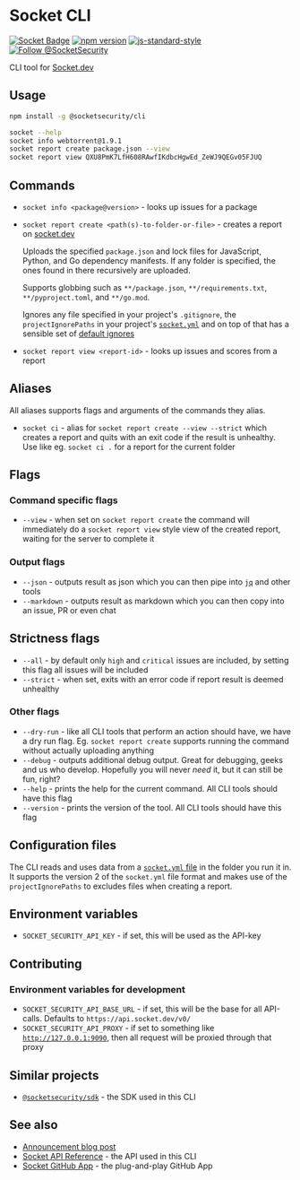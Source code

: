 # Socket CLI

[![Socket Badge](https://socket.dev/api/badge/npm/package/@socketsecurity/cli)](https://socket.dev/npm/package/@socketsecurity/cli)
[![npm version](https://img.shields.io/npm/v/@socketsecurity/cli.svg?style=flat)](https://www.npmjs.com/package/@socketsecurity/cli)
[![js-standard-style](https://img.shields.io/badge/code%20style-standard-brightgreen.svg)](https://github.com/SocketDev/eslint-config)
[![Follow @SocketSecurity](https://img.shields.io/twitter/follow/SocketSecurity?style=social)](https://twitter.com/SocketSecurity)

CLI tool for [Socket.dev](https://socket.dev/)

## Usage

```bash
npm install -g @socketsecurity/cli
```

```bash
socket --help
socket info webtorrent@1.9.1
socket report create package.json --view
socket report view QXU8PmK7LfH608RAwfIKdbcHgwEd_ZeWJ9QEGv05FJUQ
```

## Commands

* `socket info <package@version>` - looks up issues for a package

* `socket report create <path(s)-to-folder-or-file>` - creates a report on [socket.dev](https://socket.dev/)

  Uploads the specified `package.json` and lock files for JavaScript, Python, and Go dependency manifests.
  If any folder is specified, the ones found in there recursively are uploaded.

  Supports globbing such as `**/package.json`, `**/requirements.txt`, `**/pyproject.toml`, and `**/go.mod`.

  Ignores any file specified in your project's `.gitignore`, the `projectIgnorePaths` in your project's [`socket.yml`](https://docs.socket.dev/docs/socket-yml) and on top of that has a sensible set of [default ignores](https://www.npmjs.com/package/ignore-by-default)

* `socket report view <report-id>` - looks up issues and scores from a report

## Aliases

All aliases supports flags and arguments of the commands they alias.

* `socket ci` - alias for `socket report create --view --strict` which creates a report and quits with an exit code if the result is unhealthy. Use like eg. `socket ci .` for a report for the current folder

## Flags

### Command specific flags

* `--view` - when set on `socket report create` the command will immediately do a `socket report view` style view of the created report, waiting for the server to complete it

### Output flags

* `--json` - outputs result as json which you can then pipe into [`jq`](https://stedolan.github.io/jq/) and other tools
* `--markdown` - outputs result as markdown which you can then copy into an issue, PR or even chat

## Strictness flags

* `--all` - by default only `high` and `critical` issues are included, by setting this flag all issues will be included
* `--strict` - when set, exits with an error code if report result is deemed unhealthy

### Other flags

* `--dry-run` - like all CLI tools that perform an action should have, we have a dry run flag. Eg. `socket report create` supports running the command without actually uploading anything
* `--debug` - outputs additional debug output. Great for debugging, geeks and us who develop. Hopefully you will never _need_ it, but it can still be fun, right?
* `--help` - prints the help for the current command. All CLI tools should have this flag
* `--version` - prints the version of the tool. All CLI tools should have this flag

## Configuration files

The CLI reads and uses data from a [`socket.yml` file](https://docs.socket.dev/docs/socket-yml) in the folder you run it in. It supports the version 2 of the `socket.yml` file format and makes use of the `projectIgnorePaths` to excludes files when creating a report.

## Environment variables

* `SOCKET_SECURITY_API_KEY` - if set, this will be used as the API-key

## Contributing

### Environment variables for development

* `SOCKET_SECURITY_API_BASE_URL` - if set, this will be the base for all API-calls. Defaults to `https://api.socket.dev/v0/`
* `SOCKET_SECURITY_API_PROXY` - if set to something like [`http://127.0.0.1:9090`](https://docs.proxyman.io/troubleshooting/couldnt-see-any-requests-from-3rd-party-network-libraries), then all request will be proxied through that proxy

## Similar projects

* [`@socketsecurity/sdk`](https://github.com/SocketDev/socket-sdk-js) - the SDK used in this CLI

## See also

* [Announcement blog post](https://socket.dev/blog/announcing-socket-cli-preview)
* [Socket API Reference](https://docs.socket.dev/reference) - the API used in this CLI
* [Socket GitHub App](https://github.com/apps/socket-security) - the plug-and-play GitHub App
